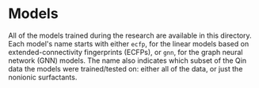 # Models

All of the models trained during the research are available in this directory. Each model's name starts with either `ecfp`, for the linear models based on extended-connectivity fingerprints (ECFPs), or `gnn`, for the graph neural network (GNN) models. The name also indicates which subset of the Qin data the models were trained/tested on: either all of the data, or just the nonionic surfactants.


